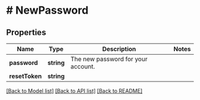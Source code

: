 # # NewPassword

## Properties

Name | Type | Description | Notes
------------ | ------------- | ------------- | -------------
**password** | **string** | The new password for your account. | 
**resetToken** | **string** |  | 

[[Back to Model list]](../../README.md#documentation-for-models) [[Back to API list]](../../README.md#documentation-for-api-endpoints) [[Back to README]](../../README.md)


